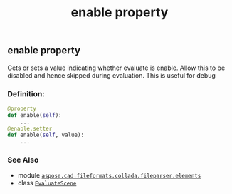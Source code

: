 ﻿---
title: enable property
second_title: Aspose.CAD for Python via .NET API References
description: 
type: docs
weight: 40
url: /python-net/aspose.cad.fileformats.collada.fileparser.elements/evaluatescene/enable/
is_root: false
---

## enable property


Gets or sets a value indicating whether evaluate is enable.
Allow this to be disabled and hence skipped during evaluation.
This is useful for debug
### Definition:
```python
@property
def enable(self):
    ...
@enable.setter
def enable(self, value):
    ...
```

### See Also
* module [`aspose.cad.fileformats.collada.fileparser.elements`](../../)
* class [`EvaluateScene`](/cad/python-net/aspose.cad.fileformats.collada.fileparser.elements/evaluatescene)
